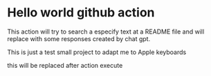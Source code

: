 # Hello world github action

This action will try to search a especify text at a README file and will replace with some responses created by chat gpt.

This is just a test small project to adapt me to Apple keyboards

<!--START_SECTION:chatgptme-->
this will be replaced after action execute
<!--END_SECTION:chatgptme-->